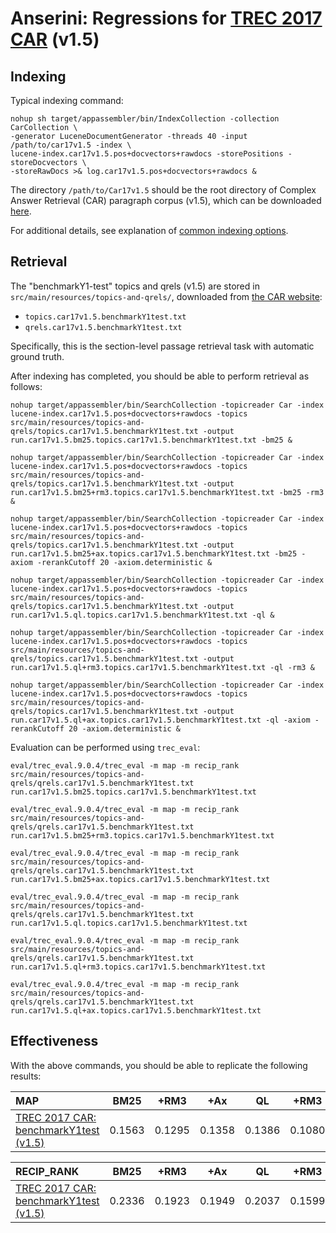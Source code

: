 # Anserini: Regressions for [TREC 2017 CAR](http://trec-car.cs.unh.edu/) (v1.5)

## Indexing

Typical indexing command:

```
nohup sh target/appassembler/bin/IndexCollection -collection CarCollection \
-generator LuceneDocumentGenerator -threads 40 -input /path/to/car17v1.5 -index \
lucene-index.car17v1.5.pos+docvectors+rawdocs -storePositions -storeDocvectors \
-storeRawDocs >& log.car17v1.5.pos+docvectors+rawdocs &
```

The directory `/path/to/Car17v1.5` should be the root directory of Complex Answer Retrieval (CAR) paragraph corpus (v1.5), which can be downloaded [here](http://trec-car.cs.unh.edu/datareleases/).

For additional details, see explanation of [common indexing options](common-indexing-options.md).

## Retrieval

The "benchmarkY1-test" topics and qrels (v1.5) are stored in `src/main/resources/topics-and-qrels/`, downloaded from [the CAR website](http://trec-car.cs.unh.edu/datareleases/):

+ `topics.car17v1.5.benchmarkY1test.txt`
+ `qrels.car17v1.5.benchmarkY1test.txt`

Specifically, this is the section-level passage retrieval task with automatic ground truth.

After indexing has completed, you should be able to perform retrieval as follows:

```
nohup target/appassembler/bin/SearchCollection -topicreader Car -index lucene-index.car17v1.5.pos+docvectors+rawdocs -topics src/main/resources/topics-and-qrels/topics.car17v1.5.benchmarkY1test.txt -output run.car17v1.5.bm25.topics.car17v1.5.benchmarkY1test.txt -bm25 &

nohup target/appassembler/bin/SearchCollection -topicreader Car -index lucene-index.car17v1.5.pos+docvectors+rawdocs -topics src/main/resources/topics-and-qrels/topics.car17v1.5.benchmarkY1test.txt -output run.car17v1.5.bm25+rm3.topics.car17v1.5.benchmarkY1test.txt -bm25 -rm3 &

nohup target/appassembler/bin/SearchCollection -topicreader Car -index lucene-index.car17v1.5.pos+docvectors+rawdocs -topics src/main/resources/topics-and-qrels/topics.car17v1.5.benchmarkY1test.txt -output run.car17v1.5.bm25+ax.topics.car17v1.5.benchmarkY1test.txt -bm25 -axiom -rerankCutoff 20 -axiom.deterministic &

nohup target/appassembler/bin/SearchCollection -topicreader Car -index lucene-index.car17v1.5.pos+docvectors+rawdocs -topics src/main/resources/topics-and-qrels/topics.car17v1.5.benchmarkY1test.txt -output run.car17v1.5.ql.topics.car17v1.5.benchmarkY1test.txt -ql &

nohup target/appassembler/bin/SearchCollection -topicreader Car -index lucene-index.car17v1.5.pos+docvectors+rawdocs -topics src/main/resources/topics-and-qrels/topics.car17v1.5.benchmarkY1test.txt -output run.car17v1.5.ql+rm3.topics.car17v1.5.benchmarkY1test.txt -ql -rm3 &

nohup target/appassembler/bin/SearchCollection -topicreader Car -index lucene-index.car17v1.5.pos+docvectors+rawdocs -topics src/main/resources/topics-and-qrels/topics.car17v1.5.benchmarkY1test.txt -output run.car17v1.5.ql+ax.topics.car17v1.5.benchmarkY1test.txt -ql -axiom -rerankCutoff 20 -axiom.deterministic &

```

Evaluation can be performed using `trec_eval`:

```
eval/trec_eval.9.0.4/trec_eval -m map -m recip_rank src/main/resources/topics-and-qrels/qrels.car17v1.5.benchmarkY1test.txt run.car17v1.5.bm25.topics.car17v1.5.benchmarkY1test.txt

eval/trec_eval.9.0.4/trec_eval -m map -m recip_rank src/main/resources/topics-and-qrels/qrels.car17v1.5.benchmarkY1test.txt run.car17v1.5.bm25+rm3.topics.car17v1.5.benchmarkY1test.txt

eval/trec_eval.9.0.4/trec_eval -m map -m recip_rank src/main/resources/topics-and-qrels/qrels.car17v1.5.benchmarkY1test.txt run.car17v1.5.bm25+ax.topics.car17v1.5.benchmarkY1test.txt

eval/trec_eval.9.0.4/trec_eval -m map -m recip_rank src/main/resources/topics-and-qrels/qrels.car17v1.5.benchmarkY1test.txt run.car17v1.5.ql.topics.car17v1.5.benchmarkY1test.txt

eval/trec_eval.9.0.4/trec_eval -m map -m recip_rank src/main/resources/topics-and-qrels/qrels.car17v1.5.benchmarkY1test.txt run.car17v1.5.ql+rm3.topics.car17v1.5.benchmarkY1test.txt

eval/trec_eval.9.0.4/trec_eval -m map -m recip_rank src/main/resources/topics-and-qrels/qrels.car17v1.5.benchmarkY1test.txt run.car17v1.5.ql+ax.topics.car17v1.5.benchmarkY1test.txt

```

## Effectiveness

With the above commands, you should be able to replicate the following results:

MAP                                     | BM25      | +RM3      | +Ax       | QL        | +RM3      | +Ax       |
:---------------------------------------|-----------|-----------|-----------|-----------|-----------|-----------|
[TREC 2017 CAR: benchmarkY1test (v1.5)](http://trec-car.cs.unh.edu/datareleases/)| 0.1563    | 0.1295    | 0.1358    | 0.1386    | 0.1080    | 0.1048    |


RECIP_RANK                              | BM25      | +RM3      | +Ax       | QL        | +RM3      | +Ax       |
:---------------------------------------|-----------|-----------|-----------|-----------|-----------|-----------|
[TREC 2017 CAR: benchmarkY1test (v1.5)](http://trec-car.cs.unh.edu/datareleases/)| 0.2336    | 0.1923    | 0.1949    | 0.2037    | 0.1599    | 0.1524    |



